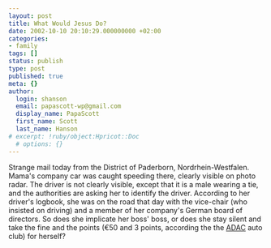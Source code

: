 ```yaml
---
layout: post
title: What Would Jesus Do?
date: 2002-10-10 20:10:29.000000000 +02:00
categories:
- family
tags: []
status: publish
type: post
published: true
meta: {}
author:
  login: shanson
  email: papascott-wp@gmail.com
  display_name: PapaScott
  first_name: Scott
  last_name: Hanson
# excerpt: !ruby/object:Hpricot::Doc
  # options: {}
---
```

<p>Strange mail today from the District of Paderborn, Nordrhein-Westfalen. Mama's company car was caught speeding there, clearly visible on photo radar. The driver is not clearly visible, except that it is a male wearing a tie, and the authorities are asking her to identify the driver. According to her driver's logbook, she was on the road that day with the vice-chair (who insisted on driving) and a member of her company's German board of directors. So does she implicate her boss' boss, or does she stay silent and take the fine and the points (&euro;50 and 3 points, according the the <a href="http://www.adac.de/Recht_und_Rat/Verkehrssuenden/Verkehrsverstoesse_und_ihre_Auswirkungen/Das_kosten_Verkehrsverstoesse">ADAC</a> auto club) for herself?</p>
